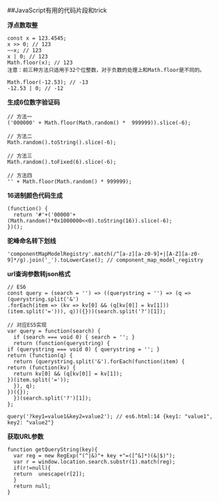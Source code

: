 ##JavaScript有用的代码片段和trick

**浮点数取整**
    
    const x = 123.4545;
    x >> 0; // 123
    ~~x; // 123
    x | 0; // 123
    Math.floor(x); // 123
    注意：前三种方法只适用于32个位整数，对于负数的处理上和Math.floor是不同的。
    
    Math.floor(-12.53); // -13
    -12.53 | 0; // -12
  

**生成6位数字验证码**
    
    // 方法一
    ('000000' + Math.floor(Math.random() *  999999)).slice(-6);
    
    // 方法二
    Math.random().toString().slice(-6);
    
    // 方法三
    Math.random().toFixed(6).slice(-6);
    
    // 方法四
    '' + Math.floor(Math.random() * 999999);  

**16进制颜色代码生成**
    
    (function() {
      return '#'+('00000'+(Math.random()*0x1000000<<0).toString(16)).slice(-6);
    })();  

**驼峰命名转下划线**
    
    'componentMapModelRegistry'.match(/^[a-z][a-z0-9]+|[A-Z][a-z0-9]*/g).join('_').toLowerCase(); // component_map_model_registry  

**url查询参数转json格式**
    
    // ES6
    const query = (search = '') => ((querystring = '') => (q => (querystring.split('&')  
    .forEach(item => (kv => kv[0] && (q[kv[0]] = kv[1]))(item.split('='))), q))({}))(search.split('?')[1]);
    
    // 对应ES5实现
    var query = function(search) {
      if (search === void 0) { search = ''; }
      return (function(querystring) {
    if (querystring === void 0) { querystring = ''; }
    return (function(q) {
      return (querystring.split('&').forEach(function(item) {
    return (function(kv) {
      return kv[0] && (q[kv[0]] = kv[1]);
    })(item.split('='));
      }), q);
    })({});
      })(search.split('?')[1]);
    };
    
    query('?key1=value1&key2=value2'); // es6.html:14 {key1: "value1", key2: "value2"}
  
**获取URL参数**

    function getQueryString(key){
      var reg = new RegExp("(^|&)"+ key +"=([^&]*)(&|$)");
      var r = window.location.search.substr(1).match(reg);
      if(r!=null){
      return  unescape(r[2]);
      }
      return null;
    }
